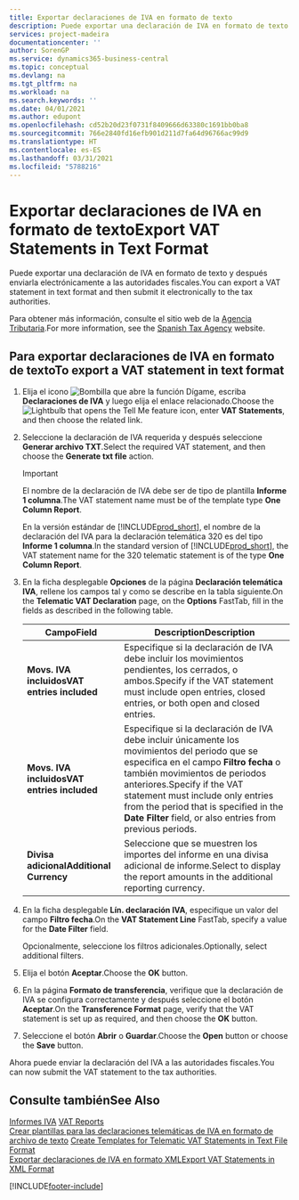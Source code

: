 ```yaml
---
title: Exportar declaraciones de IVA en formato de texto
description: Puede exportar una declaración de IVA en formato de texto y después enviarla electrónicamente a las autoridades fiscales.
services: project-madeira
documentationcenter: ''
author: SorenGP
ms.service: dynamics365-business-central
ms.topic: conceptual
ms.devlang: na
ms.tgt_pltfrm: na
ms.workload: na
ms.search.keywords: ''
ms.date: 04/01/2021
ms.author: edupont
ms.openlocfilehash: cd52b20d23f0731f8409666d63380c1691bb0ba8
ms.sourcegitcommit: 766e2840fd16efb901d211d7fa64d96766ac99d9
ms.translationtype: HT
ms.contentlocale: es-ES
ms.lasthandoff: 03/31/2021
ms.locfileid: "5788216"
---
```

# <a name="export-vat-statements-in-text-format"></a><span data-ttu-id="00b64-103">Exportar declaraciones de IVA en formato de texto</span><span class="sxs-lookup"><span data-stu-id="00b64-103">Export VAT Statements in Text Format</span></span>
<span data-ttu-id="00b64-104">Puede exportar una declaración de IVA en formato de texto y después enviarla electrónicamente a las autoridades fiscales.</span><span class="sxs-lookup"><span data-stu-id="00b64-104">You can export a VAT statement in text format and then submit it electronically to the tax authorities.</span></span>  

<span data-ttu-id="00b64-105">Para obtener más información, consulte el sitio web de la [Agencia Tributaria](https://go.microsoft.com/fwlink/?LinkID=238181).</span><span class="sxs-lookup"><span data-stu-id="00b64-105">For more information, see the [Spanish Tax Agency](https://go.microsoft.com/fwlink/?LinkID=238181) website.</span></span>  

## <a name="to-export-a-vat-statement-in-text-format"></a><span data-ttu-id="00b64-106">Para exportar declaraciones de IVA en formato de texto</span><span class="sxs-lookup"><span data-stu-id="00b64-106">To export a VAT statement in text format</span></span>  

1.  <span data-ttu-id="00b64-107">Elija el icono ![Bombilla que abre la función Dígame](../../media/ui-search/search_small.png "Dígame qué desea hacer"), escriba **Declaraciones de IVA** y luego elija el enlace relacionado.</span><span class="sxs-lookup"><span data-stu-id="00b64-107">Choose the ![Lightbulb that opens the Tell Me feature](../../media/ui-search/search_small.png "Tell me what you want to do") icon, enter **VAT Statements**, and then choose the related link.</span></span>  
2.  <span data-ttu-id="00b64-108">Seleccione la declaración de IVA requerida y después seleccione **Generar archivo TXT**.</span><span class="sxs-lookup"><span data-stu-id="00b64-108">Select the required VAT statement, and then choose the **Generate txt file** action.</span></span>  

    > [!IMPORTANT]  
    >  <span data-ttu-id="00b64-109">El nombre de la declaración de IVA debe ser de tipo de plantilla **Informe 1 columna**.</span><span class="sxs-lookup"><span data-stu-id="00b64-109">The VAT statement name must be of the template type **One Column Report**.</span></span>  
    >   
    >  <span data-ttu-id="00b64-110">En la versión estándar de [!INCLUDE[prod_short](../../includes/prod_short.md)], el nombre de la declaración del IVA para la declaración telemática 320 es del tipo **Informe 1 columna**.</span><span class="sxs-lookup"><span data-stu-id="00b64-110">In the standard version of [!INCLUDE[prod_short](../../includes/prod_short.md)], the VAT statement name for the 320 telematic statement is of the type **One Column Report**.</span></span>  

4.  <span data-ttu-id="00b64-111">En la ficha desplegable **Opciones** de la página **Declaración telemática IVA**, rellene los campos tal y como se describe en la tabla siguiente.</span><span class="sxs-lookup"><span data-stu-id="00b64-111">On the **Telematic VAT Declaration** page, on the **Options** FastTab, fill in the fields as described in the following table.</span></span>  

    |<span data-ttu-id="00b64-112">Campo</span><span class="sxs-lookup"><span data-stu-id="00b64-112">Field</span></span>|<span data-ttu-id="00b64-113">Description</span><span class="sxs-lookup"><span data-stu-id="00b64-113">Description</span></span>|  
    |---------------------------------|---------------------------------------|  
    |<span data-ttu-id="00b64-114">**Movs. IVA incluidos**</span><span class="sxs-lookup"><span data-stu-id="00b64-114">**VAT entries included**</span></span>|<span data-ttu-id="00b64-115">Especifique si la declaración de IVA debe incluir los movimientos pendientes, los cerrados, o ambos.</span><span class="sxs-lookup"><span data-stu-id="00b64-115">Specify if the VAT statement must include open entries, closed entries, or both open and closed entries.</span></span>|  
    |<span data-ttu-id="00b64-116">**Movs. IVA incluidos**</span><span class="sxs-lookup"><span data-stu-id="00b64-116">**VAT entries included**</span></span>|<span data-ttu-id="00b64-117">Especifique si la declaración de IVA debe incluir únicamente los movimientos del periodo que se especifica en el campo **Filtro fecha** o también movimientos de periodos anteriores.</span><span class="sxs-lookup"><span data-stu-id="00b64-117">Specify if the VAT statement must include only entries from the period that is specified in the **Date Filter** field, or also entries from previous periods.</span></span>|  
    |<span data-ttu-id="00b64-118">**Divisa adicional**</span><span class="sxs-lookup"><span data-stu-id="00b64-118">**Additional Currency**</span></span>|<span data-ttu-id="00b64-119">Seleccione que se muestren los importes del informe en una divisa adicional de informe.</span><span class="sxs-lookup"><span data-stu-id="00b64-119">Select to display the report amounts in the additional reporting currency.</span></span>|  

5.  <span data-ttu-id="00b64-120">En la ficha desplegable **Lín. declaración IVA**, especifique un valor del campo **Filtro fecha**.</span><span class="sxs-lookup"><span data-stu-id="00b64-120">On the **VAT Statement Line** FastTab, specify a value for the **Date Filter** field.</span></span>  

    <span data-ttu-id="00b64-121">Opcionalmente, seleccione los filtros adicionales.</span><span class="sxs-lookup"><span data-stu-id="00b64-121">Optionally, select additional filters.</span></span>  
6.  <span data-ttu-id="00b64-122">Elija el botón **Aceptar**.</span><span class="sxs-lookup"><span data-stu-id="00b64-122">Choose the **OK** button.</span></span>  
7.  <span data-ttu-id="00b64-123">En la página **Formato de transferencia**, verifique que la declaración de IVA se configura correctamente y después seleccione el botón **Aceptar**.</span><span class="sxs-lookup"><span data-stu-id="00b64-123">On the **Transference Format** page, verify that the VAT statement is set up as required, and then choose the **OK** button.</span></span>  
8.  <span data-ttu-id="00b64-124">Seleccione el botón **Abrir** o **Guardar**.</span><span class="sxs-lookup"><span data-stu-id="00b64-124">Choose the **Open** button or choose the **Save** button.</span></span>  

<span data-ttu-id="00b64-125">Ahora puede enviar la declaración del IVA a las autoridades fiscales.</span><span class="sxs-lookup"><span data-stu-id="00b64-125">You can now submit the VAT statement to the tax authorities.</span></span>  

## <a name="see-also"></a><span data-ttu-id="00b64-126">Consulte también</span><span class="sxs-lookup"><span data-stu-id="00b64-126">See Also</span></span>  
 <span data-ttu-id="00b64-127">[Informes IVA](vat-reports.md) </span><span class="sxs-lookup"><span data-stu-id="00b64-127">[VAT Reports](vat-reports.md) </span></span>  
 <span data-ttu-id="00b64-128">[Crear plantillas para las declaraciones telemáticas de IVA en formato de archivo de texto](how-to-create-templates-for-telematic-vat-statements-in-text-file-format.md) </span><span class="sxs-lookup"><span data-stu-id="00b64-128">[Create Templates for Telematic VAT Statements in Text File Format](how-to-create-templates-for-telematic-vat-statements-in-text-file-format.md) </span></span>  
 [<span data-ttu-id="00b64-129">Exportar declaraciones de IVA en formato XML</span><span class="sxs-lookup"><span data-stu-id="00b64-129">Export VAT Statements in XML Format</span></span>](how-to-export-vat-statements-in-xml-format.md)


[!INCLUDE[footer-include](../../includes/footer-banner.md)]